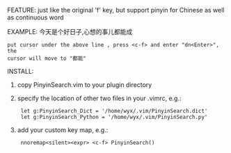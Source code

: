 FEATURE:
	just like the original 'f' key, but support pinyin for Chinese as well as
	continuous word

EXAMPLE:
	今天是个好日子,心想的事儿都能成

	put cursor under the above line , press <c-f> and enter "dn<Enter>", the
	cursor will move to "都能"

INSTALL:

1. copy PinyinSearch.vim to your plugin directory

2. specify the location of other two files in your .vimrc, e.g.:

		let g:PinyinSearch_Dict = '/home/wyx/.vim/PinyinSearch.dict'
		let g:PinyinSearch_Python = '/home/wyx/.vim/PinyinSearch.py'

3. add your custom key map, e.g.:

		nnoremap<silent><expr> <c-f> PinyinSearch()
